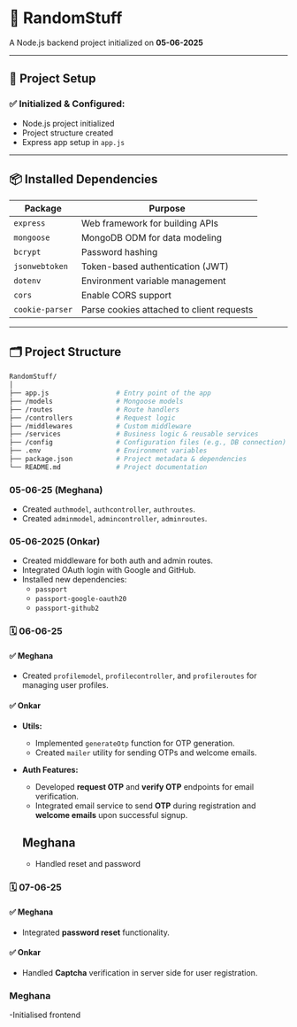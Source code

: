 # 🧪 RandomStuff

A Node.js backend project initialized on **05-06-2025**

---

## 📁 Project Setup

### ✅ Initialized & Configured:
- Node.js project initialized
- Project structure created
- Express app setup in `app.js`

---

## 📦 Installed Dependencies

| Package         | Purpose                                     |
|-----------------|---------------------------------------------|
| `express`       | Web framework for building APIs             |
| `mongoose`      | MongoDB ODM for data modeling               |
| `bcrypt`        | Password hashing                            |
| `jsonwebtoken`  | Token-based authentication (JWT)            |
| `dotenv`        | Environment variable management             |
| `cors`          | Enable CORS support                         |
| `cookie-parser` | Parse cookies attached to client requests   |

---

## 🗂️ Project Structure

```bash
RandomStuff/
│
├── app.js                 # Entry point of the app
├── /models                # Mongoose models
├── /routes                # Route handlers
├── /controllers           # Request logic
├── /middlewares           # Custom middleware
├── /services              # Business logic & reusable services
├── /config                # Configuration files (e.g., DB connection)
├── .env                   # Environment variables
├── package.json           # Project metadata & dependencies
└── README.md              # Project documentation

```


### 05-06-25 (Meghana)
- Created `authmodel`, `authcontroller`, `authroutes`.
- Created `adminmodel`, `admincontroller`, `adminroutes`.



### 05-06-2025 (Onkar)
- Created middleware for both auth and admin routes.
- Integrated OAuth login with Google and GitHub.
- Installed new dependencies:
  - `passport`
  - `passport-google-oauth20`
  - `passport-github2`


### 🗓️ **06-06-25**

#### ✅ Meghana  
- Created `profilemodel`, `profilecontroller`, and `profileroutes` for managing user profiles.

#### ✅ Onkar  
- **Utils:**  
  - Implemented `generateOtp` function for OTP generation.  
  - Created `mailer` utility for sending OTPs and welcome emails.  

- **Auth Features:**  
  - Developed **request OTP** and **verify OTP** endpoints for email verification.  
  - Integrated email service to send **OTP** during registration and **welcome emails** upon successful signup.

  ## Meghana
  - Handled reset and password 

### 🗓️ **07-06-25**

#### ✅ Meghana  
- Integrated **password reset** functionality. 

#### ✅ Onkar  
- Handled **Captcha** verification in server side for user registration.

### Meghana
-Initialised frontend